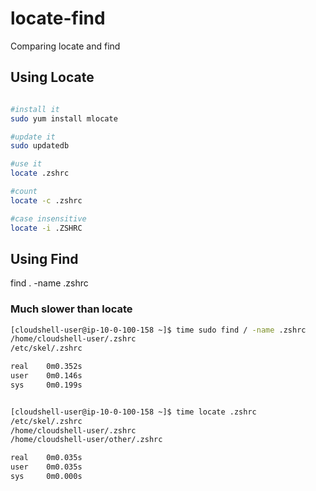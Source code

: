 # locate-find
Comparing locate and find


## Using Locate

```bash

#install it
sudo yum install mlocate

#update it
sudo updatedb

#use it
locate .zshrc

#count
locate -c .zshrc

#case insensitive
locate -i .ZSHRC
```

## Using Find

find . -name .zshrc

### Much slower than locate

```bash
[cloudshell-user@ip-10-0-100-158 ~]$ time sudo find / -name .zshrc
/home/cloudshell-user/.zshrc
/etc/skel/.zshrc

real    0m0.352s
user    0m0.146s
sys     0m0.199s


[cloudshell-user@ip-10-0-100-158 ~]$ time locate .zshrc
/etc/skel/.zshrc
/home/cloudshell-user/.zshrc
/home/cloudshell-user/other/.zshrc

real    0m0.035s
user    0m0.035s
sys     0m0.000s
```
